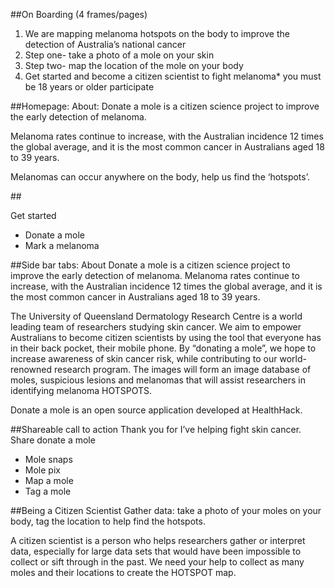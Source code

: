 ##On Boarding (4 frames/pages)
1.	We are mapping melanoma hotspots on the body to improve the detection of Australia’s national cancer
2.	Step one- take a photo of a mole on your skin
3.	Step two- map the location of the mole on your body
4.	Get started and become a citizen scientist to fight melanoma* you must be 18 years or older participate

##Homepage:
About:
Donate a mole is a citizen science project to improve the early detection of melanoma. 

Melanoma rates continue to increase, with the Australian incidence 12 times the global average, and it is the most common cancer in Australians aged 18 to 39 years.

Melanomas can occur anywhere on the body, help us find the ‘hotspots’.
 

##<Get started>

Get started
*	Donate a mole
*	Mark a melanoma
	
##Side bar tabs:
About
Donate a mole is a citizen science project to improve the early detection of melanoma. Melanoma rates continue to increase, with the Australian incidence 12 times the global average, and it is the most common cancer in Australians aged 18 to 39 years.

The University of Queensland Dermatology Research Centre is a world leading team of researchers studying skin cancer. We aim to empower Australians to become citizen scientists by using the tool that everyone has in their back pocket, their mobile phone. By “donating a mole”, we hope to increase awareness of skin cancer risk, while contributing to our world-renowned research program. The images will form an image database of moles, suspicious lesions and melanomas that will assist researchers in identifying melanoma HOTSPOTS.

Donate a mole is an open source application developed at HealthHack.


##Shareable call to action
Thank you for I’ve helping fight skin cancer. Share donate a mole

* Mole snaps
* Mole pix
* Map a mole
* Tag a mole


##Being a Citizen Scientist
Gather data: take a photo of your moles on your body, tag the location to help find the hotspots.

A citizen scientist is a person who helps researchers gather or interpret data, especially for large data sets that would have been impossible to collect or sift through in the past. We need your help to collect as many moles and their locations to create the HOTSPOT map. 


